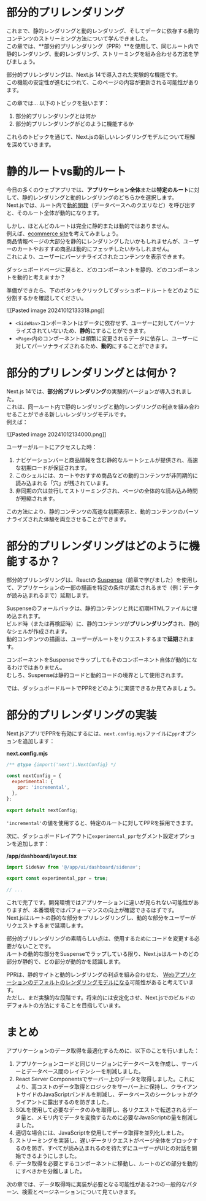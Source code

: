 # 部分的プリレンダリング
これまで、静的レンダリングと動的レンダリング、そしてデータに依存する動的コンテンツのストリーミング方法について学んできました。  
この章では、**部分的プリレンダリング（PPR）**を使用して、同じルート内で静的レンダリング、動的レンダリング、ストリーミングを組み合わせる方法を学びましょう。  

部分的プリレンダリングは、Next.js 14で導入された実験的な機能です。  
この機能の安定性が進むにつれて、このページの内容が更新される可能性があります。  

この章では... 以下のトピックを扱います：  

1. 部分的プリレンダリングとは何か
2. 部分的プリレンダリングがどのように機能するか

これらのトピックを通じて、Next.jsの新しいレンダリングモデルについて理解を深めていきます。  

# 静的ルートvs動的ルート
今日の多くのウェブアプリでは、**アプリケーション全体**または**特定のルート**に対して、静的レンダリングと動的レンダリングのどちらかを選択します。  
Next.jsでは、ルート内で[動的関数](https://nextjs.org/docs/app/building-your-application/routing/route-handlers#dynamic-functions)（データベースへのクエリなど）を呼び出すと、そのルート全体が動的になります。  

しかし、ほとんどのルートは完全に静的または動的ではありません。  
例えば、[ecommerce site](https://partialprerendering.com/)を考えてみましょう。  
商品情報ページの大部分を静的にレンダリングしたいかもしれませんが、ユーザーのカートやおすすめ商品は動的にフェッチしたいかもしれません。  
これにより、ユーザーにパーソナライズされたコンテンツを表示できます。  

ダッシュボードページに戻ると、どのコンポーネントを静的、どのコンポーネントを動的と考えますか？  

準備ができたら、下のボタンをクリックしてダッシュボードルートをどのように分割するかを確認してください。  

![[Pasted image 20241012133318.png]]

- `<SideNav>`コンポーネントはデータに依存せず、ユーザーに対してパーソナライズされていないため、**静的**にすることができます。
- `<Page>`内のコンポーネントは頻繁に変更されるデータに依存し、ユーザーに対してパーソナライズされるため、**動的**にすることができます。

# 部分的プリレンダリングとは何か？

Next.js 14では、**部分的プリレンダリング**の実験的バージョンが導入されました。  
これは、同一ルート内で静的レンダリングと動的レンダリングの利点を組み合わせることができる新しいレンダリングモデルです。  
例えば：

![[Pasted image 20241012134000.png]]

ユーザーがルートにアクセスした時：

1. ナビゲーションバーと商品情報を含む静的なルートシェルが提供され、高速な初期ロードが保証されます。
2. このシェルには、カートやおすすめ商品などの動的コンテンツが非同期的に読み込まれる「穴」が残されています。
3. 非同期の穴は並行してストリーミングされ、ページの全体的な読み込み時間が短縮されます。

この方法により、静的コンテンツの高速な初期表示と、動的コンテンツのパーソナライズされた体験を両立させることができます。  

# 部分的プリレンダリングはどのように機能するか？
部分的プリレンダリングは、Reactの [Suspense](https://react.dev/reference/react/Suspense)（前章で学びました）を使用して、アプリケーションの一部の描画を特定の条件が満たされるまで（例：データが読み込まれるまで）延期します。  

Suspenseのフォールバックは、静的コンテンツと共に初期HTMLファイルに埋め込まれます。  
ビルド時（または再検証時）に、静的コンテンツが**プリレンダリング**され、静的なシェルが作成されます。  
動的コンテンツの描画は、ユーザーがルートをリクエストするまで**延期**されます。  

コンポーネントをSuspenseでラップしてもそのコンポーネント自体が動的になるわけではありません。  
むしろ、Suspenseは静的コードと動的コードの境界として使用されます。  

では、ダッシュボードルートでPPRをどのように実装できるか見てみましょう。  

# 部分的プリレンダリングの実装
Next.jsアプリでPPRを有効にするには、`next.config.mjs`ファイルに`ppr`オプションを追加します：  

**next.config.mjs**
```javascript
/** @type {import('next').NextConfig} */
 
const nextConfig = {
  experimental: {
    ppr: 'incremental',
  },
};
 
export default nextConfig;
```

`'incremental'`の値を使用すると、特定のルートに対してPPRを採用できます。  

次に、ダッシュボードレイアウトに`experimental_ppr`セグメント設定オプションを追加します：  

**/app/dashboard/layout.tsx**
```javascript
import SideNav from '@/app/ui/dashboard/sidenav';
 
export const experimental_ppr = true;
 
// ...
```

これで完了です。開発環境ではアプリケーションに違いが見られない可能性がありますが、本番環境ではパフォーマンスの向上が確認できるはずです。  
Next.jsはルートの静的な部分をプリレンダリングし、動的な部分をユーザーがリクエストするまで延期します。  

部分的プリレンダリングの素晴らしい点は、使用するためにコードを変更する必要がないことです。  
ルートの動的な部分をSuspenseでラップしている限り、Next.jsはルートのどの部分が静的で、どの部分が動的かを認識します。  

PPRは、静的サイトと動的レンダリングの利点を組み合わせた、 [Webアプリケーションのデフォルトのレンダリングモデルになる](https://vercel.com/blog/partial-prerendering-with-next-js-creating-a-new-default-rendering-model)可能性があると考えています。  
ただし、まだ実験的な段階です。将来的には安定化させ、Next.jsでのビルドのデフォルトの方法にすることを目指しています。  

# まとめ
アプリケーションのデータ取得を最適化するために、以下のことを行いました：  

1. アプリケーションコードと同じリージョンにデータベースを作成し、サーバーとデータベース間のレイテンシーを削減しました。
2. React Server Componentsでサーバー上のデータを取得しました。これにより、高コストのデータ取得とロジックをサーバー上に保持し、クライアントサイドのJavaScriptバンドルを削減し、データベースのシークレットがクライアントに露出するのを防ぎました。
3. SQLを使用して必要なデータのみを取得し、各リクエストで転送されるデータ量と、メモリ内でデータを変換するために必要なJavaScriptの量を削減しました。
4. 適切な場合には、JavaScriptを使用してデータ取得を並列化しました。
5. ストリーミングを実装し、遅いデータリクエストがページ全体をブロックするのを防ぎ、すべてが読み込まれるのを待たずにユーザーがUIとの対話を開始できるようにしました。
6. データ取得を必要とするコンポーネントに移動し、ルートのどの部分を動的にすべきかを分離しました。

次の章では、データ取得時に実装が必要となる可能性がある2つの一般的なパターン、検索とページネーションについて見ていきます。  

